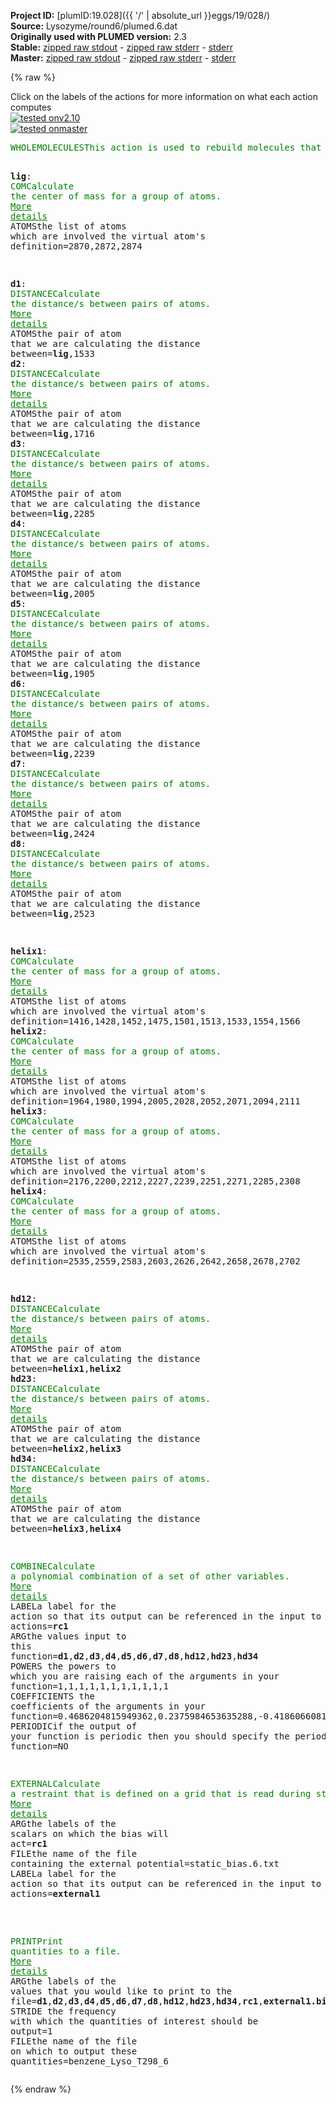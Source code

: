 **Project ID:** [plumID:19.028]({{ '/' | absolute_url }}eggs/19/028/)  
**Source:** Lysozyme/round6/plumed.6.dat  
**Originally used with PLUMED version:** 2.3  
**Stable:** [zipped raw stdout](plumed.6.dat.plumed.stdout.txt.zip) - [zipped raw stderr](plumed.6.dat.plumed.stderr.txt.zip) - [stderr](plumed.6.dat.plumed.stderr)  
**Master:** [zipped raw stdout](plumed.6.dat.plumed_master.stdout.txt.zip) - [zipped raw stderr](plumed.6.dat.plumed_master.stderr.txt.zip) - [stderr](plumed.6.dat.plumed_master.stderr)  

{% raw %}
<div class="plumedpreheader">
<div class="headerInfo" id="value_details_data/Lysozyme/round6/plumed.6.dat"> Click on the labels of the actions for more information on what each action computes </div>
<div class="containerBadge">
<div class="headerBadge"><a href="plumed.6.dat.plumed.stderr"><img src="https://img.shields.io/badge/v2.10-passing-green.svg" alt="tested onv2.10" /></a></div>
<div class="headerBadge"><a href="plumed.6.dat.plumed_master.stderr"><img src="https://img.shields.io/badge/master-passing-green.svg" alt="tested onmaster" /></a></div>
</div>
</div>
<pre class="plumedlisting">
<span class="plumedtooltip" style="color:green">WHOLEMOLECULES<span class="right">This action is used to rebuild molecules that can become split by the periodic boundary conditions. <a href="https://www.plumed.org/doc-master/user-doc/html/WHOLEMOLECULES" style="color:green">More details</a><i></i></span></span> <span class="plumedtooltip">ENTITY0<span class="right">the atoms that make up a molecule that you wish to align<i></i></span></span>=1-2881


<span style="display:none;" id="data/Lysozyme/round6/plumed.6.dat">The WHOLEMOLECULES action with label <b></b> calculates something</span><b name="data/Lysozyme/round6/plumed.6.datlig" onclick='showPath("data/Lysozyme/round6/plumed.6.dat","data/Lysozyme/round6/plumed.6.datlig","data/Lysozyme/round6/plumed.6.datlig","brown")'>lig</b>: <span class="plumedtooltip" style="color:green">COM<span class="right">Calculate the center of mass for a group of atoms. <a href="https://www.plumed.org/doc-master/user-doc/html/COM" style="color:green">More details</a><i></i></span></span> <span class="plumedtooltip">ATOMS<span class="right">the list of atoms which are involved the virtual atom's definition<i></i></span></span>=2870,2872,2874


<span style="display:none;" id="data/Lysozyme/round6/plumed.6.datlig">The COM action with label <b>lig</b> calculates something</span><b name="data/Lysozyme/round6/plumed.6.datd1" onclick='showPath("data/Lysozyme/round6/plumed.6.dat","data/Lysozyme/round6/plumed.6.datd1","data/Lysozyme/round6/plumed.6.datd1","brown")'>d1</b>: <span class="plumedtooltip" style="color:green">DISTANCE<span class="right">Calculate the distance/s between pairs of atoms. <a href="https://www.plumed.org/doc-master/user-doc/html/DISTANCE" style="color:green">More details</a><i></i></span></span> <span class="plumedtooltip">ATOMS<span class="right">the pair of atom that we are calculating the distance between<i></i></span></span>=<b name="data/Lysozyme/round6/plumed.6.datlig">lig</b>,1533
<span style="display:none;" id="data/Lysozyme/round6/plumed.6.datd1">The DISTANCE action with label <b>d1</b> calculates the following quantities:<table  align="center" frame="void" width="95%" cellpadding="5%"><tr><td width="5%"><b> Quantity </b>  </td><td><b> Description </b> </td></tr><tr><td width="5%">d1.value</td><td>the DISTANCE between this pair of atoms</td></tr></table></span><b name="data/Lysozyme/round6/plumed.6.datd2" onclick='showPath("data/Lysozyme/round6/plumed.6.dat","data/Lysozyme/round6/plumed.6.datd2","data/Lysozyme/round6/plumed.6.datd2","brown")'>d2</b>: <span class="plumedtooltip" style="color:green">DISTANCE<span class="right">Calculate the distance/s between pairs of atoms. <a href="https://www.plumed.org/doc-master/user-doc/html/DISTANCE" style="color:green">More details</a><i></i></span></span> <span class="plumedtooltip">ATOMS<span class="right">the pair of atom that we are calculating the distance between<i></i></span></span>=<b name="data/Lysozyme/round6/plumed.6.datlig">lig</b>,1716
<span style="display:none;" id="data/Lysozyme/round6/plumed.6.datd2">The DISTANCE action with label <b>d2</b> calculates the following quantities:<table  align="center" frame="void" width="95%" cellpadding="5%"><tr><td width="5%"><b> Quantity </b>  </td><td><b> Description </b> </td></tr><tr><td width="5%">d2.value</td><td>the DISTANCE between this pair of atoms</td></tr></table></span><b name="data/Lysozyme/round6/plumed.6.datd3" onclick='showPath("data/Lysozyme/round6/plumed.6.dat","data/Lysozyme/round6/plumed.6.datd3","data/Lysozyme/round6/plumed.6.datd3","brown")'>d3</b>: <span class="plumedtooltip" style="color:green">DISTANCE<span class="right">Calculate the distance/s between pairs of atoms. <a href="https://www.plumed.org/doc-master/user-doc/html/DISTANCE" style="color:green">More details</a><i></i></span></span> <span class="plumedtooltip">ATOMS<span class="right">the pair of atom that we are calculating the distance between<i></i></span></span>=<b name="data/Lysozyme/round6/plumed.6.datlig">lig</b>,2285
<span style="display:none;" id="data/Lysozyme/round6/plumed.6.datd3">The DISTANCE action with label <b>d3</b> calculates the following quantities:<table  align="center" frame="void" width="95%" cellpadding="5%"><tr><td width="5%"><b> Quantity </b>  </td><td><b> Description </b> </td></tr><tr><td width="5%">d3.value</td><td>the DISTANCE between this pair of atoms</td></tr></table></span><b name="data/Lysozyme/round6/plumed.6.datd4" onclick='showPath("data/Lysozyme/round6/plumed.6.dat","data/Lysozyme/round6/plumed.6.datd4","data/Lysozyme/round6/plumed.6.datd4","brown")'>d4</b>: <span class="plumedtooltip" style="color:green">DISTANCE<span class="right">Calculate the distance/s between pairs of atoms. <a href="https://www.plumed.org/doc-master/user-doc/html/DISTANCE" style="color:green">More details</a><i></i></span></span> <span class="plumedtooltip">ATOMS<span class="right">the pair of atom that we are calculating the distance between<i></i></span></span>=<b name="data/Lysozyme/round6/plumed.6.datlig">lig</b>,2005
<span style="display:none;" id="data/Lysozyme/round6/plumed.6.datd4">The DISTANCE action with label <b>d4</b> calculates the following quantities:<table  align="center" frame="void" width="95%" cellpadding="5%"><tr><td width="5%"><b> Quantity </b>  </td><td><b> Description </b> </td></tr><tr><td width="5%">d4.value</td><td>the DISTANCE between this pair of atoms</td></tr></table></span><b name="data/Lysozyme/round6/plumed.6.datd5" onclick='showPath("data/Lysozyme/round6/plumed.6.dat","data/Lysozyme/round6/plumed.6.datd5","data/Lysozyme/round6/plumed.6.datd5","brown")'>d5</b>: <span class="plumedtooltip" style="color:green">DISTANCE<span class="right">Calculate the distance/s between pairs of atoms. <a href="https://www.plumed.org/doc-master/user-doc/html/DISTANCE" style="color:green">More details</a><i></i></span></span> <span class="plumedtooltip">ATOMS<span class="right">the pair of atom that we are calculating the distance between<i></i></span></span>=<b name="data/Lysozyme/round6/plumed.6.datlig">lig</b>,1905
<span style="display:none;" id="data/Lysozyme/round6/plumed.6.datd5">The DISTANCE action with label <b>d5</b> calculates the following quantities:<table  align="center" frame="void" width="95%" cellpadding="5%"><tr><td width="5%"><b> Quantity </b>  </td><td><b> Description </b> </td></tr><tr><td width="5%">d5.value</td><td>the DISTANCE between this pair of atoms</td></tr></table></span><b name="data/Lysozyme/round6/plumed.6.datd6" onclick='showPath("data/Lysozyme/round6/plumed.6.dat","data/Lysozyme/round6/plumed.6.datd6","data/Lysozyme/round6/plumed.6.datd6","brown")'>d6</b>: <span class="plumedtooltip" style="color:green">DISTANCE<span class="right">Calculate the distance/s between pairs of atoms. <a href="https://www.plumed.org/doc-master/user-doc/html/DISTANCE" style="color:green">More details</a><i></i></span></span> <span class="plumedtooltip">ATOMS<span class="right">the pair of atom that we are calculating the distance between<i></i></span></span>=<b name="data/Lysozyme/round6/plumed.6.datlig">lig</b>,2239 
<span style="display:none;" id="data/Lysozyme/round6/plumed.6.datd6">The DISTANCE action with label <b>d6</b> calculates the following quantities:<table  align="center" frame="void" width="95%" cellpadding="5%"><tr><td width="5%"><b> Quantity </b>  </td><td><b> Description </b> </td></tr><tr><td width="5%">d6.value</td><td>the DISTANCE between this pair of atoms</td></tr></table></span><b name="data/Lysozyme/round6/plumed.6.datd7" onclick='showPath("data/Lysozyme/round6/plumed.6.dat","data/Lysozyme/round6/plumed.6.datd7","data/Lysozyme/round6/plumed.6.datd7","brown")'>d7</b>: <span class="plumedtooltip" style="color:green">DISTANCE<span class="right">Calculate the distance/s between pairs of atoms. <a href="https://www.plumed.org/doc-master/user-doc/html/DISTANCE" style="color:green">More details</a><i></i></span></span> <span class="plumedtooltip">ATOMS<span class="right">the pair of atom that we are calculating the distance between<i></i></span></span>=<b name="data/Lysozyme/round6/plumed.6.datlig">lig</b>,2424
<span style="display:none;" id="data/Lysozyme/round6/plumed.6.datd7">The DISTANCE action with label <b>d7</b> calculates the following quantities:<table  align="center" frame="void" width="95%" cellpadding="5%"><tr><td width="5%"><b> Quantity </b>  </td><td><b> Description </b> </td></tr><tr><td width="5%">d7.value</td><td>the DISTANCE between this pair of atoms</td></tr></table></span><b name="data/Lysozyme/round6/plumed.6.datd8" onclick='showPath("data/Lysozyme/round6/plumed.6.dat","data/Lysozyme/round6/plumed.6.datd8","data/Lysozyme/round6/plumed.6.datd8","brown")'>d8</b>: <span class="plumedtooltip" style="color:green">DISTANCE<span class="right">Calculate the distance/s between pairs of atoms. <a href="https://www.plumed.org/doc-master/user-doc/html/DISTANCE" style="color:green">More details</a><i></i></span></span> <span class="plumedtooltip">ATOMS<span class="right">the pair of atom that we are calculating the distance between<i></i></span></span>=<b name="data/Lysozyme/round6/plumed.6.datlig">lig</b>,2523

<span style="display:none;" id="data/Lysozyme/round6/plumed.6.datd8">The DISTANCE action with label <b>d8</b> calculates the following quantities:<table  align="center" frame="void" width="95%" cellpadding="5%"><tr><td width="5%"><b> Quantity </b>  </td><td><b> Description </b> </td></tr><tr><td width="5%">d8.value</td><td>the DISTANCE between this pair of atoms</td></tr></table></span><b name="data/Lysozyme/round6/plumed.6.dathelix1" onclick='showPath("data/Lysozyme/round6/plumed.6.dat","data/Lysozyme/round6/plumed.6.dathelix1","data/Lysozyme/round6/plumed.6.dathelix1","brown")'>helix1</b>: <span class="plumedtooltip" style="color:green">COM<span class="right">Calculate the center of mass for a group of atoms. <a href="https://www.plumed.org/doc-master/user-doc/html/COM" style="color:green">More details</a><i></i></span></span> <span class="plumedtooltip">ATOMS<span class="right">the list of atoms which are involved the virtual atom's definition<i></i></span></span>=1416,1428,1452,1475,1501,1513,1533,1554,1566
<span style="display:none;" id="data/Lysozyme/round6/plumed.6.dathelix1">The COM action with label <b>helix1</b> calculates something</span><b name="data/Lysozyme/round6/plumed.6.dathelix2" onclick='showPath("data/Lysozyme/round6/plumed.6.dat","data/Lysozyme/round6/plumed.6.dathelix2","data/Lysozyme/round6/plumed.6.dathelix2","brown")'>helix2</b>: <span class="plumedtooltip" style="color:green">COM<span class="right">Calculate the center of mass for a group of atoms. <a href="https://www.plumed.org/doc-master/user-doc/html/COM" style="color:green">More details</a><i></i></span></span> <span class="plumedtooltip">ATOMS<span class="right">the list of atoms which are involved the virtual atom's definition<i></i></span></span>=1964,1980,1994,2005,2028,2052,2071,2094,2111
<span style="display:none;" id="data/Lysozyme/round6/plumed.6.dathelix2">The COM action with label <b>helix2</b> calculates something</span><b name="data/Lysozyme/round6/plumed.6.dathelix3" onclick='showPath("data/Lysozyme/round6/plumed.6.dat","data/Lysozyme/round6/plumed.6.dathelix3","data/Lysozyme/round6/plumed.6.dathelix3","brown")'>helix3</b>: <span class="plumedtooltip" style="color:green">COM<span class="right">Calculate the center of mass for a group of atoms. <a href="https://www.plumed.org/doc-master/user-doc/html/COM" style="color:green">More details</a><i></i></span></span> <span class="plumedtooltip">ATOMS<span class="right">the list of atoms which are involved the virtual atom's definition<i></i></span></span>=2176,2200,2212,2227,2239,2251,2271,2285,2308
<span style="display:none;" id="data/Lysozyme/round6/plumed.6.dathelix3">The COM action with label <b>helix3</b> calculates something</span><b name="data/Lysozyme/round6/plumed.6.dathelix4" onclick='showPath("data/Lysozyme/round6/plumed.6.dat","data/Lysozyme/round6/plumed.6.dathelix4","data/Lysozyme/round6/plumed.6.dathelix4","brown")'>helix4</b>: <span class="plumedtooltip" style="color:green">COM<span class="right">Calculate the center of mass for a group of atoms. <a href="https://www.plumed.org/doc-master/user-doc/html/COM" style="color:green">More details</a><i></i></span></span> <span class="plumedtooltip">ATOMS<span class="right">the list of atoms which are involved the virtual atom's definition<i></i></span></span>=2535,2559,2583,2603,2626,2642,2658,2678,2702

<span style="display:none;" id="data/Lysozyme/round6/plumed.6.dathelix4">The COM action with label <b>helix4</b> calculates something</span><b name="data/Lysozyme/round6/plumed.6.dathd12" onclick='showPath("data/Lysozyme/round6/plumed.6.dat","data/Lysozyme/round6/plumed.6.dathd12","data/Lysozyme/round6/plumed.6.dathd12","brown")'>hd12</b>: <span class="plumedtooltip" style="color:green">DISTANCE<span class="right">Calculate the distance/s between pairs of atoms. <a href="https://www.plumed.org/doc-master/user-doc/html/DISTANCE" style="color:green">More details</a><i></i></span></span> <span class="plumedtooltip">ATOMS<span class="right">the pair of atom that we are calculating the distance between<i></i></span></span>=<b name="data/Lysozyme/round6/plumed.6.dathelix1">helix1</b>,<b name="data/Lysozyme/round6/plumed.6.dathelix2">helix2</b>
<span style="display:none;" id="data/Lysozyme/round6/plumed.6.dathd12">The DISTANCE action with label <b>hd12</b> calculates the following quantities:<table  align="center" frame="void" width="95%" cellpadding="5%"><tr><td width="5%"><b> Quantity </b>  </td><td><b> Description </b> </td></tr><tr><td width="5%">hd12.value</td><td>the DISTANCE between this pair of atoms</td></tr></table></span><b name="data/Lysozyme/round6/plumed.6.dathd23" onclick='showPath("data/Lysozyme/round6/plumed.6.dat","data/Lysozyme/round6/plumed.6.dathd23","data/Lysozyme/round6/plumed.6.dathd23","brown")'>hd23</b>: <span class="plumedtooltip" style="color:green">DISTANCE<span class="right">Calculate the distance/s between pairs of atoms. <a href="https://www.plumed.org/doc-master/user-doc/html/DISTANCE" style="color:green">More details</a><i></i></span></span> <span class="plumedtooltip">ATOMS<span class="right">the pair of atom that we are calculating the distance between<i></i></span></span>=<b name="data/Lysozyme/round6/plumed.6.dathelix2">helix2</b>,<b name="data/Lysozyme/round6/plumed.6.dathelix3">helix3</b>
<span style="display:none;" id="data/Lysozyme/round6/plumed.6.dathd23">The DISTANCE action with label <b>hd23</b> calculates the following quantities:<table  align="center" frame="void" width="95%" cellpadding="5%"><tr><td width="5%"><b> Quantity </b>  </td><td><b> Description </b> </td></tr><tr><td width="5%">hd23.value</td><td>the DISTANCE between this pair of atoms</td></tr></table></span><b name="data/Lysozyme/round6/plumed.6.dathd34" onclick='showPath("data/Lysozyme/round6/plumed.6.dat","data/Lysozyme/round6/plumed.6.dathd34","data/Lysozyme/round6/plumed.6.dathd34","brown")'>hd34</b>: <span class="plumedtooltip" style="color:green">DISTANCE<span class="right">Calculate the distance/s between pairs of atoms. <a href="https://www.plumed.org/doc-master/user-doc/html/DISTANCE" style="color:green">More details</a><i></i></span></span> <span class="plumedtooltip">ATOMS<span class="right">the pair of atom that we are calculating the distance between<i></i></span></span>=<b name="data/Lysozyme/round6/plumed.6.dathelix3">helix3</b>,<b name="data/Lysozyme/round6/plumed.6.dathelix4">helix4</b>


<span style="display:none;" id="data/Lysozyme/round6/plumed.6.dathd34">The DISTANCE action with label <b>hd34</b> calculates the following quantities:<table  align="center" frame="void" width="95%" cellpadding="5%"><tr><td width="5%"><b> Quantity </b>  </td><td><b> Description </b> </td></tr><tr><td width="5%">hd34.value</td><td>the DISTANCE between this pair of atoms</td></tr></table></span><span class="plumedtooltip" style="color:green">COMBINE<span class="right">Calculate a polynomial combination of a set of other variables. <a href="https://www.plumed.org/doc-master/user-doc/html/COMBINE" style="color:green">More details</a><i></i></span></span> <span class="plumedtooltip">LABEL<span class="right">a label for the action so that its output can be referenced in the input to other actions<i></i></span></span>=<b name="data/Lysozyme/round6/plumed.6.datrc1" onclick='showPath("data/Lysozyme/round6/plumed.6.dat","data/Lysozyme/round6/plumed.6.datrc1","data/Lysozyme/round6/plumed.6.datrc1","brown")'>rc1</b> <span class="plumedtooltip">ARG<span class="right">the values input to this function<i></i></span></span>=<b name="data/Lysozyme/round6/plumed.6.datd1">d1</b>,<b name="data/Lysozyme/round6/plumed.6.datd2">d2</b>,<b name="data/Lysozyme/round6/plumed.6.datd3">d3</b>,<b name="data/Lysozyme/round6/plumed.6.datd4">d4</b>,<b name="data/Lysozyme/round6/plumed.6.datd5">d5</b>,<b name="data/Lysozyme/round6/plumed.6.datd6">d6</b>,<b name="data/Lysozyme/round6/plumed.6.datd7">d7</b>,<b name="data/Lysozyme/round6/plumed.6.datd8">d8</b>,<b name="data/Lysozyme/round6/plumed.6.dathd12">hd12</b>,<b name="data/Lysozyme/round6/plumed.6.dathd23">hd23</b>,<b name="data/Lysozyme/round6/plumed.6.dathd34">hd34</b>  <span class="plumedtooltip">POWERS<span class="right"> the powers to which you are raising each of the arguments in your function<i></i></span></span>=1,1,1,1,1,1,1,1,1,1,1 <span class="plumedtooltip">COEFFICIENTS<span class="right"> the coefficients of the arguments in your function<i></i></span></span>=0.4686204815949362,0.2375984653635288,-0.4186066081478845,-0.1025349642952762,0.06886166808644445,-0.3973589813328618,0.33111506001836155,0.34762748490989076,-0.28125791699554625,-0.05821314855197135,-0.25016789371986126 <span class="plumedtooltip">PERIODIC<span class="right">if the output of your function is periodic then you should specify the periodicity of the function<i></i></span></span>=NO








<span style="display:none;" id="data/Lysozyme/round6/plumed.6.datrc1">The COMBINE action with label <b>rc1</b> calculates the following quantities:<table  align="center" frame="void" width="95%" cellpadding="5%"><tr><td width="5%"><b> Quantity </b>  </td><td><b> Description </b> </td></tr><tr><td width="5%">rc1.value</td><td>a linear combination</td></tr></table></span><span class="plumedtooltip" style="color:green">EXTERNAL<span class="right">Calculate a restraint that is defined on a grid that is read during start up <a href="https://www.plumed.org/doc-master/user-doc/html/EXTERNAL" style="color:green">More details</a><i></i></span></span> <span class="plumedtooltip">ARG<span class="right">the labels of the scalars on which the bias will act<i></i></span></span>=<b name="data/Lysozyme/round6/plumed.6.datrc1">rc1</b> <span class="plumedtooltip">FILE<span class="right">the name of the file containing the external potential<i></i></span></span>=static_bias.6.txt <span class="plumedtooltip">LABEL<span class="right">a label for the action so that its output can be referenced in the input to other actions<i></i></span></span>=<b name="data/Lysozyme/round6/plumed.6.datexternal1" onclick='showPath("data/Lysozyme/round6/plumed.6.dat","data/Lysozyme/round6/plumed.6.datexternal1","data/Lysozyme/round6/plumed.6.datexternal1","brown")'>external1</b>

<br/><span style="display:none;" id="data/Lysozyme/round6/plumed.6.datexternal1">The EXTERNAL action with label <b>external1</b> calculates the following quantities:<table  align="center" frame="void" width="95%" cellpadding="5%"><tr><td width="5%"><b> Quantity </b>  </td><td><b> Description </b> </td></tr><tr><td width="5%">external1.bias</td><td>the instantaneous value of the bias potential</td></tr></table></span><span class="plumedtooltip" style="color:green">PRINT<span class="right">Print quantities to a file. <a href="https://www.plumed.org/doc-master/user-doc/html/PRINT" style="color:green">More details</a><i></i></span></span> <span class="plumedtooltip">ARG<span class="right">the labels of the values that you would like to print to the file<i></i></span></span>=<b name="data/Lysozyme/round6/plumed.6.datd1">d1</b>,<b name="data/Lysozyme/round6/plumed.6.datd2">d2</b>,<b name="data/Lysozyme/round6/plumed.6.datd3">d3</b>,<b name="data/Lysozyme/round6/plumed.6.datd4">d4</b>,<b name="data/Lysozyme/round6/plumed.6.datd5">d5</b>,<b name="data/Lysozyme/round6/plumed.6.datd6">d6</b>,<b name="data/Lysozyme/round6/plumed.6.datd7">d7</b>,<b name="data/Lysozyme/round6/plumed.6.datd8">d8</b>,<b name="data/Lysozyme/round6/plumed.6.dathd12">hd12</b>,<b name="data/Lysozyme/round6/plumed.6.dathd23">hd23</b>,<b name="data/Lysozyme/round6/plumed.6.dathd34">hd34</b>,<b name="data/Lysozyme/round6/plumed.6.datrc1">rc1</b>,<b name="data/Lysozyme/round6/plumed.6.datexternal1">external1.bias</b> <span class="plumedtooltip">STRIDE<span class="right"> the frequency with which the quantities of interest should be output<i></i></span></span>=1 <span class="plumedtooltip">FILE<span class="right">the name of the file on which to output these quantities<i></i></span></span>=benzene_Lyso_T298_6
</pre>
{% endraw %}
